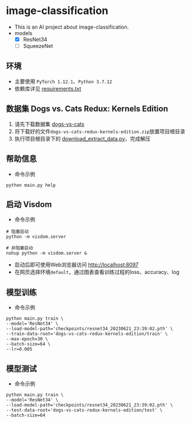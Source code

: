 # image-classification
- This is an AI project about image-classification.
- models 
  - [x] ResNet34
  - [ ] SqueezeNet

## 环境
- 主要使用 `PyTorch 1.12.1`、`Python 3.7.12`
- 依赖库详见 [requirements.txt](requirements.txt)

## 数据集 Dogs vs. Cats Redux: Kernels Edition
1. 请先下载数据集 [dogs-vs-cats](https://www.kaggle.com/competitions/dogs-vs-cats-redux-kernels-edition/data) 
2. 将下载好的文件`dogs-vs-cats-redux-kernels-edition.zip`放置项目根目录
3. 执行项目根目录下的 [download_extract_data.py](download_extract_data.py)，完成解压


## 帮助信息
- 命令示例
```shell
python main.py help
```

## 启动 Visdom
- 命令示例
```shell
# 阻塞启动
python -m visdom.server

# 非阻塞启动
nohup python -m visdom.server &
```
- 启动后即可使用Web浏览器访问 [http://localhost:8097](http://localhost:8097)
- 在网页选择环境`default`，通过图表查看训练过程的loss、accuracy、log


## 模型训练
- 命令示例
```shell
python main.py train \
--model='ResNet34' \
--load-model-path='checkpoints/resnet34_20230621_23:39:02.pth' \
--train-data-root='dogs-vs-cats-redux-kernels-edition/train' \
--max-epoch=30 \
--batch-size=64 \
--lr=0.005
```

## 模型测试
- 命令示例
```shell
python main.py train \
--model='ResNet34' \
--load-model-path='checkpoints/resnet34_20230621_23:39:02.pth' \
--test-data-root='dogs-vs-cats-redux-kernels-edition/test' \
--batch-size=64
```
